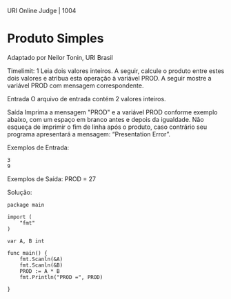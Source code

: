 URI Online Judge | 1004
# Produto Simples
Adaptado por Neilor Tonin, URI  Brasil

Timelimit: 1
Leia dois valores inteiros. A seguir, calcule o produto entre estes dois valores e atribua esta operação à variável PROD. A seguir mostre a variável PROD com mensagem correspondente.   

Entrada
O arquivo de entrada contém 2 valores inteiros.

Saída
Imprima a mensagem "PROD" e a variável PROD conforme exemplo abaixo, com um espaço em branco antes e depois da igualdade. Não esqueça de imprimir o fim de linha após o produto, caso contrário seu programa apresentará a mensagem: “Presentation Error”.

Exemplos de Entrada: 
```	
3
9
```
Exemplos de Saída: PROD = 27

Solução: 

```golang
package main

import (
	"fmt"
)

var A, B int

func main() {
	fmt.Scanln(&A)
	fmt.Scanln(&B)
	PROD := A * B
	fmt.Println("PROD =", PROD)

}
```